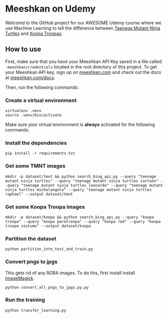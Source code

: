 # Meeshkan on Udemy

Welcomd to the GitHub project for our AWESOME Udemy course where we use Machine Learning to tell the difference between [Teenage Mutant Ninja Turtles](https://en.wikipedia.org/wiki/Teenage_Mutant_Ninja_Turtles) and [Koopa Troopas](https://en.wikipedia.org/wiki/Koopa_Troopa).

## How to use

First, make sure that you have your Meeshkan API Key saved in a file called `.meeshkan/credentials` located in the root directory of this project.  To get your Meeshkan API key, sign up on [meeshkan.com](https://www.meeshkan.com) and check out the docs at [meeshkan.com/docs](https://www.meeshkan.com/docs).

Then, run the following commands:

### Create a virtual environment
```
virtualenv .venv
source .venv/bin/activate
```
Make sure your virtual environment is **always** activated for the following commands.

### Install the dependencies
```
pip install -r requirements.txt
```

### Get some TMNT images

```
mkdir -p dataset/tmnt && python search_bing_api.py --query "teenage mutant ninja turtles" --query "teenage mutant ninja turtles cartoon" --query "teenage mutant ninja turtles leonardo" --query "teenage mutant ninja turtles michelangelo" --query "teenage mutant ninja turtles raphael" --output dataset/tmnt
```

### Get some Koopa Troopa images

```
mkdir -p dataset/koopa && python search_bing_api.py --query "koopa troopa" --query "koopa paratroopa" --query "koopa red" --query "koopa troopa costume" --output dataset/koopa
```

### Partition the dataset
```
python partition_into_test_and_train.py
```

### Convert pngs to jpgs
This gets rid of any RGBA images. To do this, first install install [ImageMagick](https://www.imagemagick.org).
```
python convert_all_pngs_to_jpgs.py.py
```

### Run the training
```
python transfer_learning.py
```